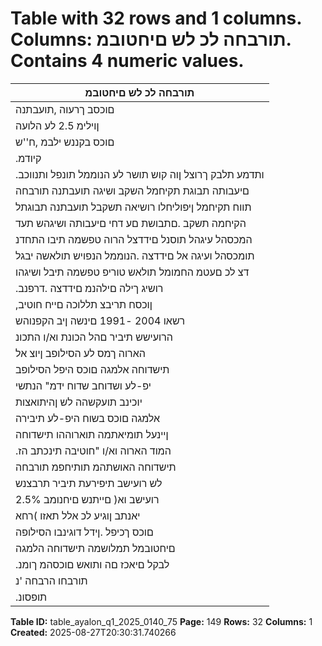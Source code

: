 # Table with 32 rows and 1 columns. Columns: תורבחה לכ לש םיחטובמ. Contains 4 numeric values.

| תורבחה לכ לש םיחטובמ |
|---|
| םוכסב ךרעוה ,תועבתנה |
| ןוילימ 2.5 לע הלועה |
| םוכס בקננש ילבמ ,ח''ש |
| .קיודמ | יכ עידוה טפשמה תיב .רושיאה תשקבל הבוגת השיגה הרבחה |
| .ותדמע תלבק ךרוצל ןוה קוש תושר לע הנוממל תונפל ותנווכב |
| םיעבותה תבוגת תקיחמל השקב ושיגה תועבתנה תורבחה |
| תווח תקיחמל ןיפוליחלו רושיאה תשקבל תועבתנה תבוגתל |
| הקיחמה תשקב .םתבושת םע דחי םיעבותה ושיגהש תעד |
| המכסהל עיגהל תוסנל םידדצל הרוה טפשמה תיבו התחדנ |
| תומכסהל ועיגה אל םידדצה .הנוממל הנפויש תולאשה יבגל |
| דצ לכ םעטמ החמומל תולאש טוריפ טפשמה תיבל ושיגהו |
| .רושיג ךילה םילהנמ םידדצה .דרפנב | תסילופ הרבחהמ ושכרש םיחטובמ |
| ,ןוכסח תריבצ תללוכה םייח חוטיב |
| רשאו 2004 -1991 םינשה ןיב הקפנוהש |
| הרועישש תיביר םהל הכונת וא/ו התכונ |
| הארוה ךמס לע הסילופב ןיוצ אל |
| תישדוחה אלמגה םוכס היפל הסילופב |
| יפ-לע ושדוחב שדוח ידמ" הנתשי |
| יוכינב תועקשהה לש ןהיתואצות |
| אלמגה םוכס בשוח היפ-לע תיבירה |
| ןיינעל תומיאתמה תוארוההו תישדוחה |
| .המוד הארוה וא/ו "חוטיבה תינכתב הז | תישדוחה אלמגה םולשת תעב יכ ןעטנ |
| תישדוחה האושתהמ תותיחפמ תורבחה |
| לש רועישב תיפירעת תיביר תרבצנש |
| רועישב וא( םייתנש םיחנומב 2.5% |
| יאנתב ןוגיע לכ אלל תאזו )רחא |
| םוכס ךכיפל .ןידל דוגינבו הסילופה |
| םיחטובמל תמלושמה תישדוחה הלמגה |
| .לבקל םיאכז םה ותואש םוכסהמ ךומנ | םייח חוטיבב חטובמ |
| תורבחו הרבחה 'נ |
| .תופסונ | 07/2021 |

**Table ID:** table_ayalon_q1_2025_0140_75
**Page:** 149
**Rows:** 32
**Columns:** 1
**Created:** 2025-08-27T20:30:31.740266
